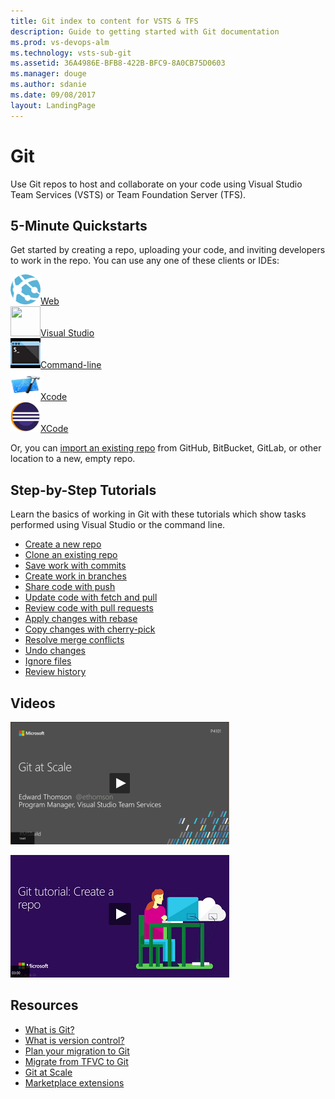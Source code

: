 ```yaml
---
title: Git index to content for VSTS & TFS    
description: Guide to getting started with Git documentation  
ms.prod: vs-devops-alm
ms.technology: vsts-sub-git 
ms.assetid: 36A4986E-BFB8-422B-BFC9-8A0CB75D0603    
ms.manager: douge
ms.author: sdanie
ms.date: 09/08/2017
layout: LandingPage
---
```


# Git

Use Git repos to host and collaborate on your code using Visual Studio Team Services (VSTS) or Team Foundation Server (TFS).  

## 5-Minute Quickstarts 

Get started by creating a repo, uploading your code, and inviting developers to work in the repo. You can use any one of these clients or IDEs: 

<!--- All images are Placeholder --> 
<!-- Converting to icon48 format, this gets cleaner in YAML -->
<div class="ico48Case halfStack"><div class="ico48Link"><a href="create-new-repo.md"><img width="48" height="48" alt="" src="_img/index/web.png"><span>Web</span></a></div><div class="ico48Link"><a href="share-your-code-in-git-vs.md"><img width="48" height="48" alt="" src="https://docs.microsoft.com/media/logos/logo_visual-studio.svg"><span>Visual Studio</span></a></div><div class="ico48Link"><a href="share-your-code-in-git-cmdline.md"><img width="48" height="48" alt="" src="_img/index/cli.png"><span>Command-line</span></a></div><div class="ico48Link"><a href="share-your-code-in-git-xcode.md"><img width="48" height="48" alt="" src="_img/index/xcode.png"><span>Xcode</span></a></div><div class="ico48Link"><a href="share-your-code-in-git-eclipse.md"><img width="48" height="48" alt="" src="_img/index/eclipse.png"><span>XCode</span></a></div></div>

Or, you can [import an existing repo](import-git-repository.md) from GitHub, BitBucket, GitLab, or other location to a new, empty repo. 

## Step-by-Step Tutorials  

Learn the basics of working in Git with these tutorials which show tasks performed using Visual Studio or the command line.  

- [Create a new repo](tutorial/creatingrepo.md)  
- [Clone an existing repo](tutorial/clone.md)  
- [Save work with commits](tutorial/commits.md)  
- [Create work in branches](tutorial/branches.md)  
- [Share code with push](tutorial/pushing.md)  
- [Update code with fetch and pull](tutorial/pulling.md)  
- [Review code with pull requests](tutorial/pullrequest.md)  
- [Apply changes with rebase](tutorial/rebase.md)  
- [Copy changes with cherry-pick](tutorial/cherry-pick.md)  
- [Resolve merge conflicts](tutorial/merging.md)  
- [Undo changes](tutorial/undo.md)  
- [Ignore files](tutorial/ignore-files.md)  
- [Review history](tutorial/history.md)  


## Videos 
 
[![Git at scale video](_img/index/git-at-scale-video-img.png)](https://channel9.msdn.com/Events/Build/20-7/P4-0-/player)  

[![Creating a repo video](_img/index/create-a-git-repo-video-img.png)](https://channel9.msdn.com/series/Team-Services-Git-Tutorial/Git-Tutorial-Create-a-Git-repo-in-Visual-Studio-20-5/player)



## Resources 

- [What is Git?](https://www.visualstudio.com/learn/what-is-git/)  
- [What is version control?](https://www.visualstudio.com/learn/what-is-version-control/)  
- [Plan your migration to Git](https://www.visualstudio.com/learn/centralized-to-git/)  
- [Migrate from TFVC to Git](https://www.visualstudio.com/learn/migrate-from-tfvc-to-git/)  
- [Git at Scale](https://www.visualstudio.com/learn/git-at-scale/)   
- [Marketplace extensions](https://marketplace.visualstudio.com/search?target=VSTS&category=Code&sortBy=Downloads)